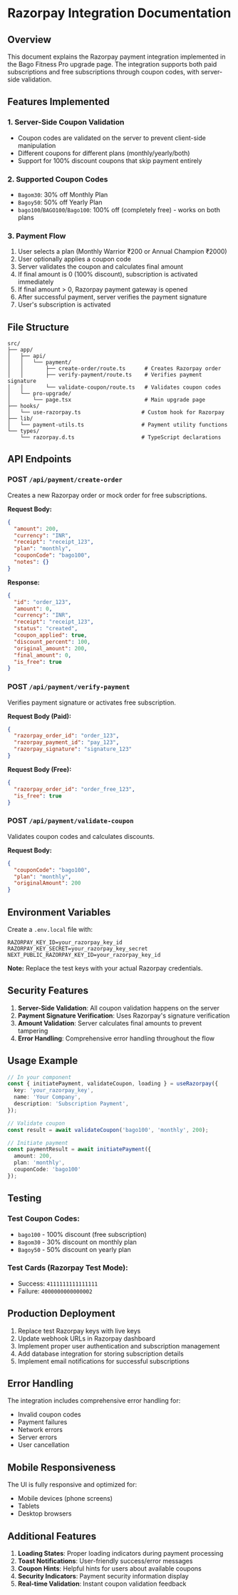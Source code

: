 # Razorpay Integration Documentation

## Overview
This document explains the Razorpay payment integration implemented in the Bago Fitness Pro upgrade page. The integration supports both paid subscriptions and free subscriptions through coupon codes, with server-side validation.

## Features Implemented

### 1. **Server-Side Coupon Validation**
- Coupon codes are validated on the server to prevent client-side manipulation
- Different coupons for different plans (monthly/yearly/both)
- Support for 100% discount coupons that skip payment entirely

### 2. **Supported Coupon Codes**
- `Bagom30`: 30% off Monthly Plan
- `Bagoy50`: 50% off Yearly Plan  
- `bago100`/`BAGO100`/`Bago100`: 100% off (completely free) - works on both plans

### 3. **Payment Flow**
1. User selects a plan (Monthly Warrior ₹200 or Annual Champion ₹2000)
2. User optionally applies a coupon code
3. Server validates the coupon and calculates final amount
4. If final amount is 0 (100% discount), subscription is activated immediately
5. If final amount > 0, Razorpay payment gateway is opened
6. After successful payment, server verifies the payment signature
7. User's subscription is activated

## File Structure

```
src/
├── app/
│   ├── api/
│   │   └── payment/
│   │       ├── create-order/route.ts      # Creates Razorpay order
│   │       ├── verify-payment/route.ts    # Verifies payment signature
│   │       └── validate-coupon/route.ts   # Validates coupon codes
│   └── pro-upgrade/
│       └── page.tsx                       # Main upgrade page
├── hooks/
│   └── use-razorpay.ts                   # Custom hook for Razorpay
├── lib/
│   └── payment-utils.ts                  # Payment utility functions
└── types/
    └── razorpay.d.ts                     # TypeScript declarations
```

## API Endpoints

### POST `/api/payment/create-order`
Creates a new Razorpay order or mock order for free subscriptions.

**Request Body:**
```json
{
  "amount": 200,
  "currency": "INR",
  "receipt": "receipt_123",
  "plan": "monthly",
  "couponCode": "bago100",
  "notes": {}
}
```

**Response:**
```json
{
  "id": "order_123",
  "amount": 0,
  "currency": "INR",
  "receipt": "receipt_123",
  "status": "created",
  "coupon_applied": true,
  "discount_percent": 100,
  "original_amount": 200,
  "final_amount": 0,
  "is_free": true
}
```

### POST `/api/payment/verify-payment`
Verifies payment signature or activates free subscription.

**Request Body (Paid):**
```json
{
  "razorpay_order_id": "order_123",
  "razorpay_payment_id": "pay_123",
  "razorpay_signature": "signature_123"
}
```

**Request Body (Free):**
```json
{
  "razorpay_order_id": "order_free_123",
  "is_free": true
}
```

### POST `/api/payment/validate-coupon`
Validates coupon codes and calculates discounts.

**Request Body:**
```json
{
  "couponCode": "bago100",
  "plan": "monthly",
  "originalAmount": 200
}
```

## Environment Variables

Create a `.env.local` file with:

```env
RAZORPAY_KEY_ID=your_razorpay_key_id
RAZORPAY_KEY_SECRET=your_razorpay_key_secret
NEXT_PUBLIC_RAZORPAY_KEY_ID=your_razorpay_key_id
```

**Note:** Replace the test keys with your actual Razorpay credentials.

## Security Features

1. **Server-Side Validation**: All coupon validation happens on the server
2. **Payment Signature Verification**: Uses Razorpay's signature verification
3. **Amount Validation**: Server calculates final amounts to prevent tampering
4. **Error Handling**: Comprehensive error handling throughout the flow

## Usage Example

```typescript
// In your component
const { initiatePayment, validateCoupon, loading } = useRazorpay({
  key: 'your_razorpay_key',
  name: 'Your Company',
  description: 'Subscription Payment',
});

// Validate coupon
const result = await validateCoupon('bago100', 'monthly', 200);

// Initiate payment
const paymentResult = await initiatePayment({
  amount: 200,
  plan: 'monthly',
  couponCode: 'bago100'
});
```

## Testing

### Test Coupon Codes:
- `bago100` - 100% discount (free subscription)
- `Bagom30` - 30% discount on monthly plan
- `Bagoy50` - 50% discount on yearly plan

### Test Cards (Razorpay Test Mode):
- Success: `4111111111111111`
- Failure: `4000000000000002`

## Production Deployment

1. Replace test Razorpay keys with live keys
2. Update webhook URLs in Razorpay dashboard
3. Implement proper user authentication and subscription management
4. Add database integration for storing subscription details
5. Implement email notifications for successful subscriptions

## Error Handling

The integration includes comprehensive error handling for:
- Invalid coupon codes
- Payment failures
- Network errors
- Server errors
- User cancellation

## Mobile Responsiveness

The UI is fully responsive and optimized for:
- Mobile devices (phone screens)
- Tablets
- Desktop browsers

## Additional Features

1. **Loading States**: Proper loading indicators during payment processing
2. **Toast Notifications**: User-friendly success/error messages
3. **Coupon Hints**: Helpful hints for users about available coupons
4. **Security Indicators**: Payment security information display
5. **Real-time Validation**: Instant coupon validation feedback
